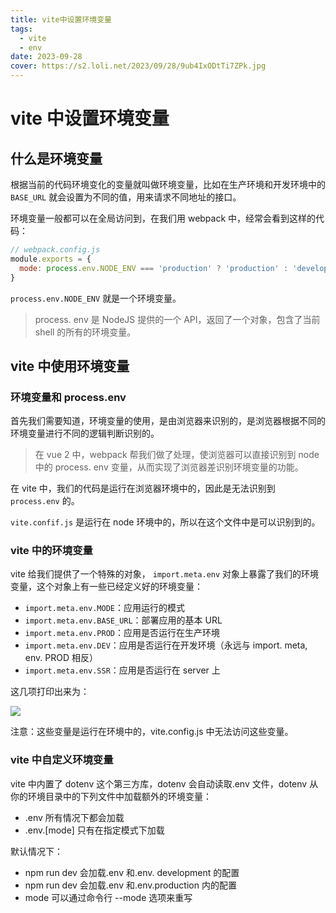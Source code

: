 ```yaml
---
title: vite中设置环境变量
tags:
  - vite
  - env
date: 2023-09-28
cover: https://s2.loli.net/2023/09/28/9ub4IxODtTi7ZPk.jpg
---
```


# vite 中设置环境变量

## 什么是环境变量

根据当前的代码环境变化的变量就叫做环境变量，比如在生产环境和开发环境中的 `BASE_URL` 就会设置为不同的值，用来请求不同地址的接口。

环境变量一般都可以在全局访问到，在我们用 webpack 中，经常会看到这样的代码：

```js
// webpack.config.js
module.exports = {
  mode: process.env.NODE_ENV === 'production' ? 'production' : 'development'
}
```

`process.env.NODE_ENV` 就是一个环境变量。

> process. env 是 NodeJS 提供的一个 API，返回了一个对象，包含了当前 shell 的所有的环境变量。

## vite 中使用环境变量

### 环境变量和 process.env

首先我们需要知道，环境变量的使用，是由浏览器来识别的，是浏览器根据不同的环境变量进行不同的逻辑判断识别的。

> 在 vue 2 中，webpack 帮我们做了处理，使浏览器可以直接识别到 node 中的 process. env 变量，从而实现了浏览器差识别环境变量的功能。

在 vite 中，我们的代码是运行在浏览器环境中的，因此是无法识别到 `process.env` 的。

`vite.confif.js` 是运行在 node 环境中的，所以在这个文件中是可以识别到的。

### vite 中的环境变量

vite 给我们提供了一个特殊的对象， `import.meta.env` 对象上暴露了我们的环境变量，这个对象上有一些已经定义好的环境变量：

- `import.meta.env.MODE`：应用运行的模式
- `import.meta.env.BASE_URL`：部署应用的基本 URL
- `import.meta.env.PROD`：应用是否运行在生产环境
- `import.meta.env.DEV`：应用是否运行在开发环境（永远与 import. meta, env. PROD 相反）
- `import.meta.env.SSR`：应用是否运行在 server 上

这几项打印出来为：

![](https://s2.loli.net/2023/09/28/VmnGNBj54bawhZp.png)

注意：这些变量是运行在环境中的，vite.config.js 中无法访问这些变量。

### vite 中自定义环境变量

vite 中内置了 dotenv 这个第三方库，dotenv 会自动读取.env 文件，dotenv 从你的环境目录中的下列文件中加载额外的环境变量：

- .env 所有情况下都会加载
- .env.[mode] 只有在指定模式下加载

默认情况下：

- npm run dev 会加载.env 和.env. development 的配置
- npm run dev 会加载.env 和.env.production 内的配置
- mode 可以通过命令行 --mode 选项来重写
